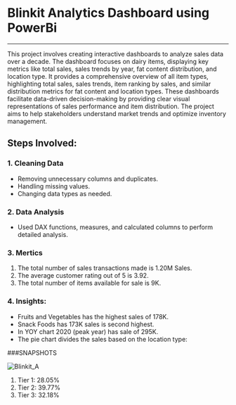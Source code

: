 # Blinkit Analytics Dashboard using PowerBi
-------------------------------------------------------------

This project involves creating interactive dashboards to analyze sales data over a decade. The dashboard focuses on dairy items, displaying key metrics like total sales, sales trends by year, fat content distribution, and location type. It provides a comprehensive overview of all item types, highlighting total sales, sales trends, item ranking by sales, and similar distribution metrics for fat content and location types. These dashboards facilitate data-driven decision-making by providing clear visual representations of sales performance and item distribution. The project aims to help stakeholders understand market trends and optimize inventory management.



## Steps Involved:
### 1. Cleaning Data
- Removing unnecessary columns and duplicates.
- Handling missing values.
- Changing data types as needed.

### 2. Data Analysis
- Used DAX functions, measures, and calculated columns to perform detailed analysis.

### 3. Mertics
1. The total number of sales transactions made is 1.20M Sales.
2. The average customer rating out of 5 is 3.92.
3. The total number of items available for sale is 9K.

### 4. Insights:
- Fruits and Vegetables has the highest sales of 178K.
- Snack Foods has 173K sales is second highest.
- In YOY chart 2020 (peak year) has sale of 295K.
- The pie chart divides the sales based on the location type:

###SNAPSHOTS

![Blinkit_A](https://github.com/user-attachments/assets/b412aca1-8408-4cd1-8a45-fdf89651b254)



1. Tier 1: 28.05%
2. Tier 2: 39.77%
3. Tier 3: 32.18%


